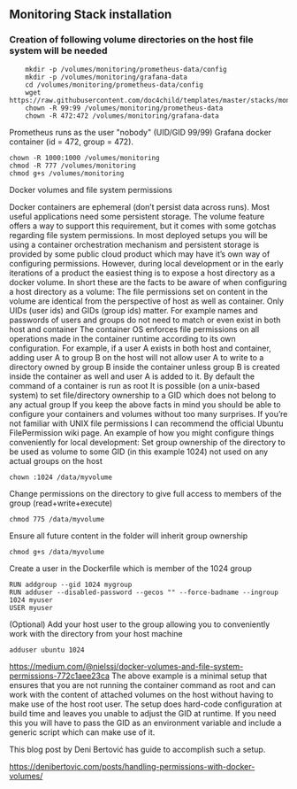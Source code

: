 ## Monitoring Stack installation
### Creation of following volume directories on the host file system will be needed
```
    mkdir -p /volumes/monitoring/prometheus-data/config
    mkdir -p /volumes/monitoring/grafana-data        
    cd /volumes/monitoring/prometheus-data/config
    wget https://raw.githubusercontent.com/doc4child/templates/master/stacks/monitoring/prometheus.yml
    chown -R 99:99 /volumes/monitoring/prometheus-data
    chown -R 472:472 /volumes/monitoring/grafana-data

```
Prometheus runs as the user "nobody" (UID/GID 99/99)
Grafana docker container (id = 472, group = 472).


    chown -R 1000:1000 /volumes/monitoring
    chmod -R 777 /volumes/monitoring
    chmod g+s /volumes/monitoring



Docker volumes and file system permissions

Docker containers are ephemeral (don’t persist data across runs). Most useful applications need some persistent storage. The volume feature offers a way to support this requirement, but it comes with some gotchas regarding file system permissions.
In most deployed setups you will be using a container orchestration mechanism and persistent storage is provided by some public cloud product which may have it’s own way of configuring permissions. However, during local development or in the early iterations of a product the easiest thing is to expose a host directory as a docker volume.
In short these are the facts to be aware of when configuring a host directory as a volume:
The file permissions set on content in the volume are identical from the perspective of host as well as container.
Only UIDs (user ids) and GIDs (group ids) matter. For example names and passwords of users and groups do not need to match or even exist in both host and container
The container OS enforces file permissions on all operations made in the container runtime according to its own configuration. For example, if a user A exists in both host and container, adding user A to group B on the host will not allow user A to write to a directory owned by group B inside the container unless group B is created inside the container as well and user A is added to it.
By default the command of a container is run as root
It is possible (on a unix-based system) to set file/directory ownership to a GID which does not belong to any actual group
If you keep the above facts in mind you should be able to configure your containers and volumes without too many surprises. If you’re not familiar with UNIX file permissions I can recommend the official Ubuntu FilePermission wiki page.
An example of how you might configure things conveniently for local development:
Set group ownership of the directory to be used as volume to some GID (in this example 1024) not used on any actual groups on the host
```
chown :1024 /data/myvolume
```
Change permissions on the directory to give full access to members of the group (read+write+execute)
```
chmod 775 /data/myvolume
```
Ensure all future content in the folder will inherit group ownership
```
chmod g+s /data/myvolume
```
Create a user in the Dockerfile which is member of the 1024 group
```
RUN addgroup --gid 1024 mygroup
RUN adduser --disabled-password --gecos "" --force-badname --ingroup 1024 myuser 
USER myuser
```
(Optional) Add your host user to the group allowing you to conveniently work with the directory from your host machine
```
adduser ubuntu 1024
```

https://medium.com/@nielssj/docker-volumes-and-file-system-permissions-772c1aee23ca
The above example is a minimal setup that ensures that you are not running the container command as root and can work with the content of attached volumes on the host without having to make use of the host root user. The setup does hard-code configuration at build time and leaves you unable to adjust the GID at runtime. If you need this you will have to pass the GID as an environment variable and include a generic script which can make use of it. 


This blog post by Deni Bertović has guide to accomplish such a setup.

https://denibertovic.com/posts/handling-permissions-with-docker-volumes/


